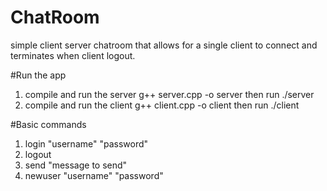 # ChatRoom
simple client server chatroom that allows for a single client to connect and terminates when client logout.

#Run the app
1. compile and run the server g++ server.cpp -o server then run ./server
2. compile and run the client g++ client.cpp -o client then run ./client

#Basic commands
1. login "username" "password"
2. logout
3. send "message to send"
4. newuser "username" "password"
